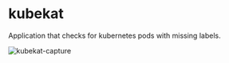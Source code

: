 # kubekat
Application that checks for kubernetes pods with missing labels.


![kubekat-capture](https://user-images.githubusercontent.com/8819749/53289975-2664a000-379e-11e9-9767-457c503d5c41.PNG)


